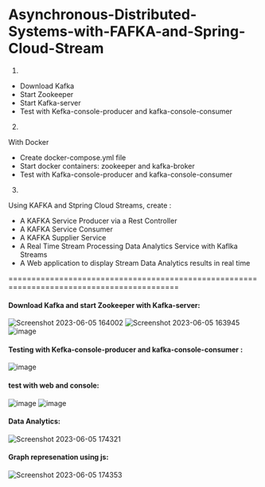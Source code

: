 # Asynchronous-Distributed-Systems-with-FAFKA-and-Spring-Cloud-Stream

1. 
- Download Kafka
- Start Zookeeper
- Start Kafka-server
- Test with Kefka-console-producer and kafka-console-consumer
2. 
With Docker
 - Create docker-compose.yml file
 - Start docker containers: zookeeper and kafka-broker
 - Test with Kafka-console-producer and kafka-console-consumer
3. 
Using KAFKA and Stpring Cloud Streams, create :
- A KAFKA Service Producer via a Rest Controller
- A KAFKA Service Consumer
- A KAFKA Supplier Service
- A Real Time Stream Processing Data Analytics Service with Kaflka Streams
- A Web application to display Stream Data Analytics results in real time

===========================================================================================
#### Download Kafka and start Zookeeper with Kafka-server:
![Screenshot 2023-06-05 164002](https://github.com/Walid35-web/Asynchronous-Distributed-Systems-with-FAFKA-and-Spring-Cloud-Stream/assets/85175578/4347ea27-c3a2-4567-8fe7-b666c61f8d5a)
![Screenshot 2023-06-05 163945](https://github.com/Walid35-web/Asynchronous-Distributed-Systems-with-FAFKA-and-Spring-Cloud-Stream/assets/85175578/a1e799a0-2fb4-44dc-8651-b063fdd4e292)
![image](https://github.com/Walid35-web/Asynchronous-Distributed-Systems-with-FAFKA-and-Spring-Cloud-Stream/assets/85175578/c79a322a-33ee-4e2c-9e52-38a4599a43a2)
#### Testing with Kefka-console-producer and kafka-console-consumer :
![image](https://github.com/Walid35-web/Asynchronous-Distributed-Systems-with-FAFKA-and-Spring-Cloud-Stream/assets/85175578/9759b32f-75fa-40e0-9d8c-7ab1a7749195)
#### test with web and console:
![image](https://github.com/Walid35-web/Asynchronous-Distributed-Systems-with-FAFKA-and-Spring-Cloud-Stream/assets/85175578/23181659-0a96-45e5-abf2-e8b4eb110d14)
![image](https://github.com/Walid35-web/Asynchronous-Distributed-Systems-with-FAFKA-and-Spring-Cloud-Stream/assets/85175578/57e05133-a8d3-4519-8d13-ad891dbc2564)
#### Data Analytics:
![Screenshot 2023-06-05 174321](https://github.com/Walid35-web/Asynchronous-Distributed-Systems-with-FAFKA-and-Spring-Cloud-Stream/assets/85175578/28c83237-9bb9-4a38-a0e1-3b5394a88484)
#### Graph represenation using js:
![Screenshot 2023-06-05 174353](https://github.com/Walid35-web/Asynchronous-Distributed-Systems-with-FAFKA-and-Spring-Cloud-Stream/assets/85175578/107a8203-49da-4bb0-be8b-1f17e3bcd0bf)

